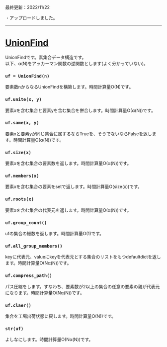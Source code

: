最終更新：2022/11/22

・アップロードしました。

_____
# [UnionFind](https://github.com/titanium-22/Library/blob/main/UnionFind/UnionFind.py)
UnionFindです。素集合データ構造です。  
以下、α(N)をアッカーマン関数の逆関数とします(よく分かっていない)。

### ```uf = UnionFind(n)```
要素数nからなるUnionFindを構築します。時間計算量O(N)です。

### ```uf.unite(x, y)```
要素xを含む集合と要素yを含む集合を併合します。時間計算量O(α(N))です。

### ```uf.same(x, y)```
要素xと要素yが同じ集合に属するならTrueを、そうでないならFalseを返します。時間計算量O(α(N))です。

### ```uf.size(x)```
要素xを含む集合の要素数を返します。時間計算量O(α(N))です。

### ```uf.members(x)```
要素xを含む集合の要素をsetで返します。時間計算量O(size(x))です。

### ```uf.roots(x)```
要素xを含む集合の代表元を返します。時間計算量O(α(N))です。

### ```uf.group_count()```
ufの集合の総数を返します。時間計算量O(1)です。

### ```uf.all_group_members()```
keyに代表元、valueにkeyを代表元とする集合のリストをもつdefaultdictを返します。時間計算量O(Nα(N))です。

### ```uf.compress_path()```
パス圧縮をします。すなわち、要素数が2以上の集合の任意の要素の親が代表元になります。時間計算量O(Nα(N))です。

### ```uf.claer()```
集合を工場出荷状態に戻します。時間計算量O(N))です。

### ```str(uf)```
よしなにします。時間計算量O(Nα(N))です。

